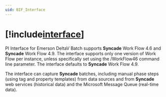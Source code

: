 ```yaml
---
uid: BIF_Interface
---
```


# [!include[interface](../includes/product-long.md)]

<!-- Customized for DeltaV -->

PI Interface for Emerson DeltaV Batch supports **Syncade** Work Flow 4.6 and **Syncade** Work Flow 4.9. The interface supports only one version of Work Flow per instance, unless specifically set using the /WorkFlow46 command line parameter. The interface defaults to **Syncade** Work Flow 4.9.

The interface can capture **Syncade** batches, including manual phase steps (using tag and property templates) from data sources and from **Syncade** web services (historical data) and the Microsoft Message Queue (real-time data).
